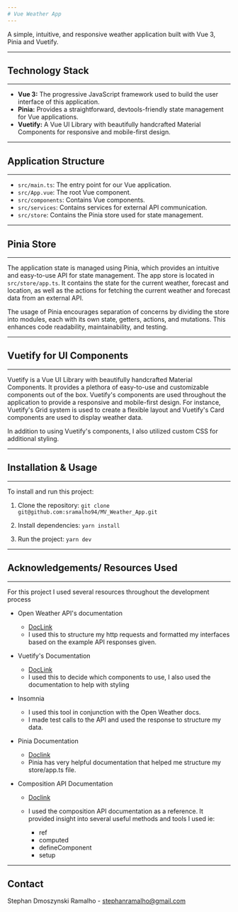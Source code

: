 ```yaml
---
# Vue Weather App
---
```


A simple, intuitive, and responsive weather application built with Vue 3, Pinia and Vuetify.

---

## Technology Stack

---

- **Vue 3:** The progressive JavaScript framework used to build the user interface of this application.
- **Pinia:** Provides a straightforward, devtools-friendly state management for Vue applications.
- **Vuetify:** A Vue UI Library with beautifully handcrafted Material Components for responsive and mobile-first design.

---

## Application Structure

---

- `src/main.ts`: The entry point for our Vue application.
- `src/App.vue`: The root Vue component.
- `src/components`: Contains Vue components.
- `src/services`: Contains services for external API communication.
- `src/store`: Contains the Pinia store used for state management.

---

## Pinia Store

---

The application state is managed using Pinia, which provides an intuitive and easy-to-use API for state management. The app store is located in `src/store/app.ts`. It contains the state for the current weather, forecast and location, as well as the actions for fetching the current weather and forecast data from an external API.

The usage of Pinia encourages separation of concerns by dividing the store into modules, each with its own state, getters, actions, and mutations. This enhances code readability, maintainability, and testing.

---

## Vuetify for UI Components

---

Vuetify is a Vue UI Library with beautifully handcrafted Material Components. It provides a plethora of easy-to-use and customizable components out of the box. Vuetify's components are used throughout the application to provide a responsive and mobile-first design. For instance, Vuetify's Grid system is used to create a flexible layout and Vuetify's Card components are used to display weather data.

In addition to using Vuetify's components, I also utilized custom CSS for additional styling.

---

## Installation & Usage

---

To install and run this project:

1. Clone the repository: `git clone git@github.com:sramalho94/MV_Weather_App.git`

2. Install dependencies: `yarn install`

3. Run the project: `yarn dev`

---

## Acknowledgements/ Resources Used

---

For this project I used several resources throughout the development process

- Open Weather API's documentation

  - [DocLink](https://openweathermap.org/api/one-call-3)
  - I used this to structure my http requests and formatted my interfaces based on the example API responses given.

- Vuetify's Documentation

  - [DocLink](https://vuetifyjs.com/en/components/all/)
  - I used this to decide which components to use, I also used the documentation to help with styling

- Insomnia

  - I used this tool in conjunction with the Open Weather docs.
  - I made test calls to the API and used the response to structure my data.

- Pinia Documentation

  - [Doclink](https://pinia.vuejs.org/introduction.html)
  - Pinia has very helpful documentation that helped me structure my store/app.ts file.

- Composition API Documentation

  - [Doclink](https://vuejs.org/guide/extras/composition-api-faq.html#what-is-composition-api)
  - I used the composition API documentation as a reference. It provided insight into several useful methods and tools I used ie:

    - ref
    - computed
    - defineComponent
    - setup

---

## Contact

Stephan Dmoszynski Ramalho - stephanramalho@gmail.com
